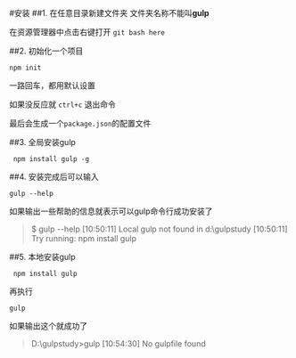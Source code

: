 #安装
##1. 在任意目录新建文件夹
文件夹名称不能叫**gulp**

在资源管理器中点击右键打开 `git bash here`

##2. 初始化一个项目
```
npm init
```
一路回车，都用默认设置

如果没反应就 `ctrl+c` 退出命令

最后会生成一个`package.json`的配置文件

##3. 全局安装gulp
```
 npm install gulp -g
```

##4. 安装完成后可以输入
```
gulp --help
```
如果输出一些帮助的信息就表示可以gulp命令行成功安装了
> $ gulp --help
>  [10:50:11] Local gulp not found in d:\gulpstudy
>  [10:50:11] Try running: npm install gulp

##5. 本地安装gulp
```
 npm install gulp
```
再执行
```
gulp
```
如果输出这个就成功了
> D:\gulpstudy>gulp
>  [10:54:30] No gulpfile found
